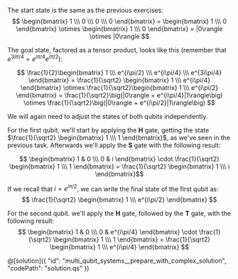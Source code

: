 ﻿The start state is the same as the previous exercises:
$$ \begin{bmatrix} 1 \\\ 0 \\\ 0 \\\ 0 \end{bmatrix} = \begin{bmatrix} 1 \\\ 0 \end{bmatrix} \otimes \begin{bmatrix} 1 \\\ 0 \end{bmatrix} = |0\rangle \otimes |0\rangle $$

The goal state, factored as a tensor product, looks like this (remember that $e^{3i\pi/4} = e^{i\pi/4} e^{i\pi/2}$):

$$
\frac{1}{2}\begin{bmatrix} 1 \\\ e^{i\pi/2} \\\ e^{i\pi/4} \\\ e^{3i\pi/4} \end{bmatrix} =
\frac{1}{\sqrt2} \begin{bmatrix} 1 \\\ e^{i\pi/4} \end{bmatrix} \otimes \frac{1}{\sqrt2}\begin{bmatrix} 1 \\\ e^{i\pi/2} \end{bmatrix} =
\frac{1}{\sqrt2}\big(|0\rangle + e^{i\pi/4}|1\rangle\big) \otimes \frac{1}{\sqrt2}\big(|0\rangle + e^{i\pi/2}|1\rangle\big) $$

We will again need to adjust the states of both qubits independently.

For the first qubit, we'll start by applying the **H** gate, getting the state $\frac{1}{\sqrt2} \begin{bmatrix} 1 \\\ 1 \end{bmatrix}$, as we've seen in the previous task. Afterwards we'll apply the **S** gate with the following result:

$$ \begin{bmatrix} 1 & 0 \\\ 0 & i \end{bmatrix} \cdot \frac{1}{\sqrt2} \begin{bmatrix} 1 \\\ 1 \end{bmatrix} = \frac{1}{\sqrt2} \begin{bmatrix} 1 \\\ i \end{bmatrix}$$

If we recall that $i = e^{i\pi/2}$, we can write the final state of the first qubit as:
$$ \frac{1}{\sqrt2} \begin{bmatrix} 1 \\\ e^{i\pi/2} \end{bmatrix} $$

For the second qubit. we'll apply the **H** gate, followed by the **T** gate, with the following result:
$$ \begin{bmatrix} 1 & 0 \\\ 0 & e^{i\pi/4} \end{bmatrix} \cdot \frac{1}{\sqrt2} \begin{bmatrix} 1 \\\ 1 \end{bmatrix} = \frac{1}{\sqrt2} \begin{bmatrix} 1 \\\ e^{i\pi/4} \end{bmatrix} $$

@[solution]({
"id": "multi_qubit_systems__prepare_with_complex_solution",
"codePath": "solution.qs"
})
